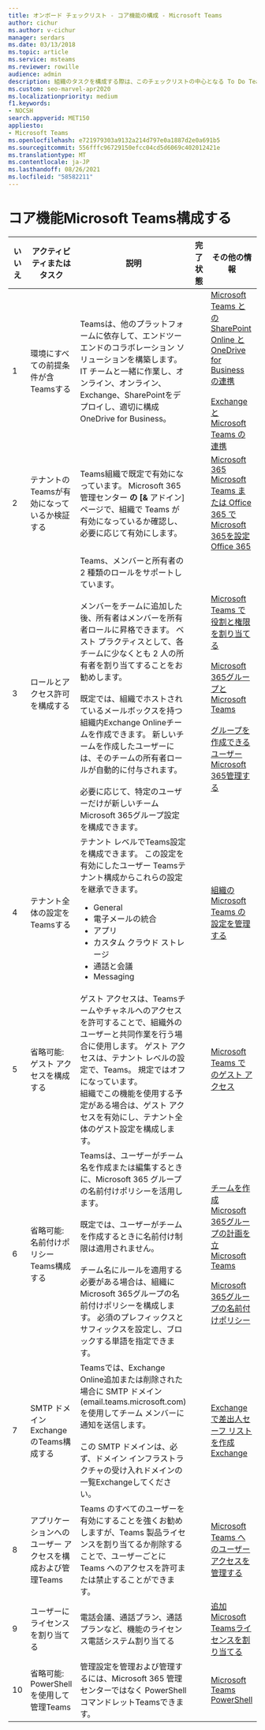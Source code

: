 ```yaml
---
title: オンボード チェックリスト - コア機能の構成 - Microsoft Teams
author: cichur
ms.author: v-cichur
manager: serdars
ms.date: 03/13/2018
ms.topic: article
ms.service: msteams
ms.reviewer: rowille
audience: admin
description: 組織のタスクを構成する際は、このチェックリストの中心となる To Do Teamsに従ってください。
ms.custom: seo-marvel-apr2020
ms.localizationpriority: medium
f1.keywords:
- NOCSH
search.appverid: MET150
appliesto:
- Microsoft Teams
ms.openlocfilehash: e721979303a9132a214d797e0a1887d2e0a691b5
ms.sourcegitcommit: 556fffc96729150efcc04cd5d6069c402012421e
ms.translationtype: MT
ms.contentlocale: ja-JP
ms.lasthandoff: 08/26/2021
ms.locfileid: "58582211"
---
```

# <a name="configure-microsoft-teams-core-capabilities"></a>コア機能Microsoft Teams構成する

| いいえ | アクティビティまたはタスク | 説明 | 完了状態 | その他の情報 |
|----|-----------------------------------------------------------------|--------------------------------------------------------------------------------------------------------------------------------------------------------------------------------------------------------------------------------------------------------------------------------------------------------------------------------------------------------------------------------------------------------------------------------------------------------------------------------------------------------------------------------------------|------------|---------------------------------------------------------------------------------------------------------------------------------------------------------------------------------------------------------------------------------------------------------------------------------------------------------------------------------------------------------------------------------------|
| 1  | 環境にすべての前提条件が含Teamsする | Teamsは、他のプラットフォームに依存して、エンドツーエンドのコラボレーション ソリューションを構築します。 IT チームと一緒に作業し、オンライン、オンライン、Exchange、SharePointをデプロイし、適切に構成OneDrive for Business。 | | [Microsoft Teams との SharePoint Online と OneDrive for Business の連携](sharepoint-onedrive-interact.md) <br/><br/>[Exchange と Microsoft Teams の連携](exchange-teams-interact.md) |
| 2  | テナントのTeamsが有効になっているか検証する | Teams組織で既定で有効になっています。 Microsoft 365 管理センター **の [&** アドイン] ページで、組織で Teams が有効になっているか確認し、必要に応じて有効にします。 | | [Microsoft 365 Microsoft Teams または Office 365 でMicrosoft 365を設定Office 365](office-365-set-up.md) |
| 3  | ロールとアクセス許可を構成する | Teams、メンバーと所有者の 2 種類のロールをサポートしています。 <br/><br/>メンバーをチームに追加した後、所有者はメンバーを所有者ロールに昇格できます。 ベスト プラクティスとして、各チームに少なくとも 2 人の所有者を割り当てすることをお勧めします。 <br/><br/>既定では、組織でホストされているメールボックスを持つ組織内Exchange Onlineチームを作成できます。 新しいチームを作成したユーザーには、そのチームの所有者ロールが自動的に付与されます。 <br/><br/>必要に応じて、特定のユーザーだけが新しいチームMicrosoft 365グループ設定を構成できます。 | | [Microsoft Teams で役割と権限を割り当てる](assign-roles-permissions.md) <br/><br/>[Microsoft 365グループとMicrosoft Teams](office-365-groups.md) <br/><br/>[グループを作成できるユーザー Microsoft 365管理する](https://support.office.com/article/Manage-who-can-create-Office-365-Groups-4c46c8cb-17d0-44b5-9776-005fced8e618) |
| 4  | テナント全体の設定をTeamsする | テナント レベルでTeams設定を構成できます。 この設定を有効にしたユーザー Teamsテナント構成からこれらの設定を継承できます。<ul><li>General</li><li>電子メールの統合</li><li>アプリ</li><li>カスタム クラウド ストレージ</li><li>通話と会議</li><li>Messaging</li></ul>| | [組織のMicrosoft Teams の設定を管理する](enable-features-office-365.md) |
| 5  | 省略可能: ゲスト アクセスを構成する | ゲスト アクセスは、Teamsチームやチャネルへのアクセスを許可することで、組織外のユーザーと共同作業を行う場合に使用します。 ゲスト アクセスは、テナント レベルの設定で、Teams。 規定ではオフになっています。 <br/>組織でこの機能を使用する予定がある場合は、ゲスト アクセスを有効にし、テナント全体のゲスト設定を構成します。 | | [Microsoft Teams でのゲスト アクセス](guest-access.md) |
| 6  | 省略可能: 名前付けポリシー Teams構成する | Teamsは、ユーザーがチーム名を作成または編集するときに、Microsoft 365 グループの名前付けポリシーを活用します。 <br/><br/>既定では、ユーザーがチームを作成するときに名前付け制限は適用されません。 <br/><br/>チーム名にルールを適用する必要がある場合は、組織にMicrosoft 365グループの名前付けポリシーを構成します。 必須のプレフィックスとサフィックスを設定し、ブロックする単語を指定できます。 | | [チームを作成Microsoft 365グループの計画を立Microsoft Teams](plan-office-365-groups.md) <br/><br/>[Microsoft 365グループの名前付けポリシー](https://support.office.com/article/Office-365-Groups-naming-policy-6ceca4d3-cad1-4532-9f0f-d469dfbbb552) |
| 7  | SMTP ドメインExchangeのTeams構成する | Teamsでは、Exchange Online追加または削除された場合に SMTP ドメイン (email.teams.microsoft.com) を使用してチーム メンバーに通知を送信します。 <br/><br/>この SMTP ドメインは、必ず、ドメイン インフラストラクチャの受け入れドメインの一覧Exchangeしてください。 | | [Exchange で差出人セーフ リストを作成Exchange](/microsoft-365/security/office-365-security/create-safe-sender-lists-in-office-365?view=o365-worldwide) |
| 8  | アプリケーションへのユーザー アクセスを構成および管理Teams | Teams のすべてのユーザーを有効にすることを強くお勧めしますが、Teams 製品ライセンスを割り当てるか削除することで、ユーザーごとに Teams へのアクセスを許可または禁止することができます。 | | [Microsoft Teams へのユーザー アクセスを管理する](user-access.md) |
| 9  | ユーザーにライセンスを割り当てる | 電話会議、通話プラン、通話プランなど、機能のライセンス電話システム割り当てる | | [追加Microsoft Teamsライセンスを割り当てる](teams-add-on-licensing/assign-teams-add-on-licenses.md)|
| 10 | 省略可能: PowerShell を使用して管理Teams | 管理設定を管理および管理するには、Microsoft 365 管理センターではなく PowerShell コマンドレットTeamsできます。 | | [Microsoft Teams PowerShell](/powershell/module/teams/?view=teams-ps) |